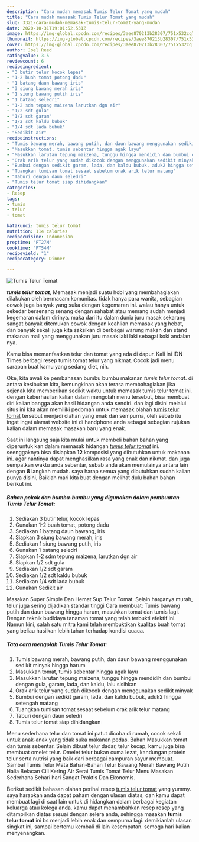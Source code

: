 ```yaml
---
description: "Cara mudah memasak Tumis Telur Tomat yang mudah"
title: "Cara mudah memasak Tumis Telur Tomat yang mudah"
slug: 3321-cara-mudah-memasak-tumis-telur-tomat-yang-mudah
date: 2020-10-31T19:01:52.531Z
image: https://img-global.cpcdn.com/recipes/3aee870213b28307/751x532cq70/tumis-telur-tomat-foto-resep-utama.jpg
thumbnail: https://img-global.cpcdn.com/recipes/3aee870213b28307/751x532cq70/tumis-telur-tomat-foto-resep-utama.jpg
cover: https://img-global.cpcdn.com/recipes/3aee870213b28307/751x532cq70/tumis-telur-tomat-foto-resep-utama.jpg
author: Joel Reed
ratingvalue: 3.5
reviewcount: 6
recipeingredient:
- "3 butir telur kocok lepas"
- "1-2 buah tomat potong dadu"
- "1 batang daun bawang iris"
- "3 siung bawang merah iris"
- "1 siung bawang putih iris"
- "1 batang seledri"
- "1-2 sdm tepung maizena larutkan dgn air"
- "1/2 sdt gula"
- "1/2 sdt garam"
- "1/2 sdt kaldu bubuk"
- "1/4 sdt lada bubuk"
- "Sedikit air"
recipeinstructions:
- "Tumis bawang merah, bawang putih, dan daun bawang menggunakan sedikit minyak hingga harum"
- "Masukkan tomat, tumis sebentar hingga agak layu"
- "Masukkan larutan tepung maizena, tunggu hingga mendidih dan bumbui dengan gula, garam, lada, dan kaldu, lalu sisihkan"
- "Orak arik telur yang sudah dikocok dengan menggunakan sedikit minyak"
- "Bumbui dengan sedikit garam, lada, dan kaldu bubuk, aduk2 hingga setengah matang"
- "Tuangkan tumisan tomat sesaat sebelum orak arik telur matang"
- "Taburi dengan daun seledri"
- "Tumis telur tomat siap dihidangkan"
categories:
- Resep
tags:
- tumis
- telur
- tomat

katakunci: tumis telur tomat 
nutrition: 114 calories
recipecuisine: Indonesian
preptime: "PT27M"
cooktime: "PT54M"
recipeyield: "1"
recipecategory: Dinner

---
```



![Tumis Telur Tomat](https://img-global.cpcdn.com/recipes/3aee870213b28307/751x532cq70/tumis-telur-tomat-foto-resep-utama.jpg)

<b><i>tumis telur tomat</i></b>, Memasak menjadi suatu hobi yang membahagiakan dilakukan oleh bermacam komunitas. tidak hanya para wanita, sebagian cowok juga banyak yang suka dengan kegemaran ini. walau hanya untuk sekedar bersenang senang dengan sahabat atau memang sudah menjadi kegemaran dalam dirinya. maka dari itu dalam dunia juru masak sekarang sangat banyak ditemukan cowok dengan keahlian memasak yang hebat, dan banyak sekali juga kita saksikan di berbagai warung makan dan stand makanan mall yang menggunakan juru masak laki laki sebagai koki andalan nya.

Kamu bisa memanfaatkan telur dan tomat yang ada di dapur. Kali ini IDN Times berbagi resep tumis tomat telur yang nikmat. Cocok jadi menu sarapan buat kamu yang sedang diet, nih.

Oke, kita awali ke pembahasan bumbu bumbu makanan <i>tumis telur tomat</i>. di antara kesibukan kita, kemungkinan akan terasa membahagiakan jika sejenak kita memberikan sedikit waktu untuk memasak tumis telur tomat ini. dengan keberhasilan kalian dalam mengolah menu tersebut, bisa membuat diri kalian bangga akan hasil hidangan anda sendiri. dan lagi disini melalui situs ini kita akan memiliki pedoman untuk memasak olahan <u>tumis telur tomat</u> tersebut menjadi olahan yang enak dan sempurna, oleh sebab itu ingat ingat alamat website ini di handphone anda sebagai sebagian rujukan kalian dalam memasak masakan baru yang enak.


Saat ini langsung saja kita mulai untuk membeli bahan bahan yang diperuntuk kan dalam memasak hidangan <u><i>tumis telur tomat</i></u> ini. seenggaknya bisa disiapkan <b>12</b> komposisi yang dibutuhkan untuk makanan ini. agar nantinya dapat menghasilkan rasa yang enak dan nikmat. dan juga sempatkan waktu anda sebentar, sebab anda akan memulainya antara lain dengan <b>8</b> langkah mudah. saya harap semua yang dibutuhkan sudah kalian punya disini, Baiklah mari kita buat dengan melihat dulu bahan bahan berikut ini.

<!--inarticleads1-->

##### Bahan pokok dan bumbu-bumbu yang digunakan dalam pembuatan Tumis Telur Tomat:

1. Sediakan 3 butir telur, kocok lepas
1. Gunakan 1-2 buah tomat, potong dadu
1. Sediakan 1 batang daun bawang, iris
1. Siapkan 3 siung bawang merah, iris
1. Sediakan 1 siung bawang putih, iris
1. Gunakan 1 batang seledri
1. Siapkan 1-2 sdm tepung maizena, larutkan dgn air
1. Siapkan 1/2 sdt gula
1. Sediakan 1/2 sdt garam
1. Sediakan 1/2 sdt kaldu bubuk
1. Sediakan 1/4 sdt lada bubuk
1. Gunakan Sedikit air


Masakan Super Simple Dan Hemat Sup Telur Tomat. Selain harganya murah, telur juga sering dijadikan standar tinggi Cara membuat: Tumis bawang putih dan daun bawang hingga harum, masukkan tomat dan tumis lagi. Dengan teknik budidaya tanaman tomat yang telah terbukti efektif ini. Namun kini, salah satu mitra kami telah membuktikan kualitas buah tomat yang beliau hasilkan lebih tahan terhadap kondisi cuaca. 

<!--inarticleads2-->

##### Tata cara mengolah Tumis Telur Tomat:

1. Tumis bawang merah, bawang putih, dan daun bawang menggunakan sedikit minyak hingga harum
1. Masukkan tomat, tumis sebentar hingga agak layu
1. Masukkan larutan tepung maizena, tunggu hingga mendidih dan bumbui dengan gula, garam, lada, dan kaldu, lalu sisihkan
1. Orak arik telur yang sudah dikocok dengan menggunakan sedikit minyak
1. Bumbui dengan sedikit garam, lada, dan kaldu bubuk, aduk2 hingga setengah matang
1. Tuangkan tumisan tomat sesaat sebelum orak arik telur matang
1. Taburi dengan daun seledri
1. Tumis telur tomat siap dihidangkan


Menu sederhana telur dan tomat ini patut dicoba di rumah, cocok sekali untuk anak-anak yang tidak suka makanan pedas. Bahan Masukkan tomat dan tumis sebentar. Selain dibuat telur dadar, telur kecap, kamu juga bisa membuat omelet telur. Omelet telur bukan cuma lezat, kandungan protein telur serta nutrisi yang baik dari berbagai campuran sayur membuat. Sambal Tumis Telur Mata Bahan-Bahan Telur Bawang Merah Bawang Putih Halia Belacan Cili Kering Air Serai Tumis Tomat Telur Menu Masakan Sederhana Sehari hari Sangat Praktis Dan Ekonomis. 

Berikut sedikit bahasan olahan perihal resep <u>tumis telur tomat</u> yang yummy. saya harapkan anda dapat paham dengan ulasan diatas, dan kamu dapat membuat lagi di saat lain untuk di hidangkan dalam berbagai kegiatan keluarga atau kolega anda. kamu dapat menambahkan resep resep yang ditampilkan diatas sesuai dengan selera anda, sehingga masakan <b>tumis telur tomat</b> ini bs menjadi lebih enak dan sempurna lagi. demikianlah ulasan singkat ini, sampai bertemu kembali di lain kesempatan. semoga hari kalian menyenangkan.
